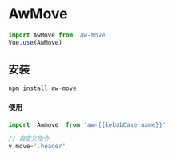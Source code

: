 # AwMove

```javascript
import AwMove from 'aw-move'
Vue.use(AwMove)
```

## 安装

```javascript
npm install aw-move
```

#### 使用

```js
import  Awmove  from 'aw-{{kebabCase name}}'

// 自定义指令
v-move='.header'
```
